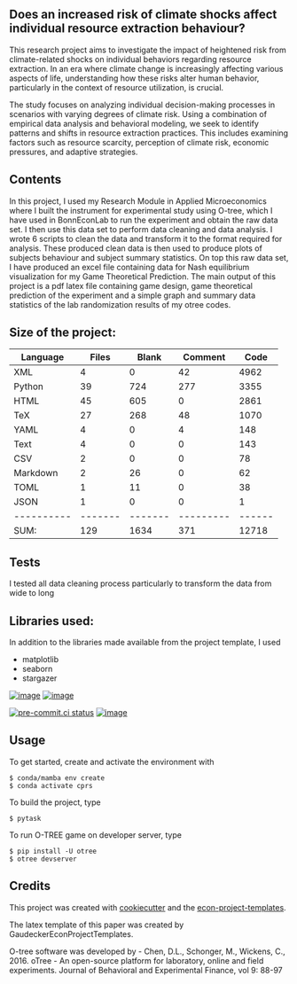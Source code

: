 ## Does an increased risk of climate shocks affect individual resource extraction behaviour?

This research project aims to investigate the impact of heightened risk from
climate-related shocks on individual behaviors regarding resource extraction. In an era
where climate change is increasingly affecting various aspects of life, understanding
how these risks alter human behavior, particularly in the context of resource
utilization, is crucial.

The study focuses on analyzing individual decision-making processes in scenarios with
varying degrees of climate risk. Using a combination of empirical data analysis and
behavioral modeling, we seek to identify patterns and shifts in resource extraction
practices. This includes examining factors such as resource scarcity, perception of
climate risk, economic pressures, and adaptive strategies.

## Contents

In this project, I used my Research Module in Applied Microeconomics where I built the
instrument for experimental study using O-tree, which I have used in BonnEconLab to run
the experiment and obtain the raw data set. I then use this data set to perform data
cleaning and data analysis. I wrote 6 scripts to clean the data and transform it to the
format required for analysis. These produced clean data is then used to produce plots of
subjects behaviour and subject summary statistics. On top this raw data set, I have
produced an excel file containing data for Nash equilibrium visualization for my Game
Theoretical Prediction. The main output of this project is a pdf latex file containing
game design, game theoretical prediction of the experiment and a simple graph and
summary data statistics of the lab randomization results of my otree codes.

## Size of the project:

| Language   | Files   | Blank   | Comment   | Code   |
| ---------- | ------- | ------- | --------- | ------ |
| XML        | 4       | 0       | 42        | 4962   |
| Python     | 39      | 724     | 277       | 3355   |
| HTML       | 45      | 605     | 0         | 2861   |
| TeX        | 27      | 268     | 48        | 1070   |
| YAML       | 4       | 0       | 4         | 148    |
| Text       | 4       | 0       | 0         | 143    |
| CSV        | 2       | 0       | 0         | 78     |
| Markdown   | 2       | 26      | 0         | 62     |
| TOML       | 1       | 11      | 0         | 38     |
| JSON       | 1       | 0       | 0         | 1      |
| ---------- | ------- | ------- | --------- | ------ |
| SUM:       | 129     | 1634    | 371       | 12718  |

## Tests

I tested all data cleaning process particularly to transform the data from wide to long

## Libraries used:

In addition to the libraries made available from the project template, I used

- matplotlib
- seaborn
- stargazer

[![image](https://img.shields.io/github/actions/workflow/status/Patty-pat/ClimateRiskResourceBehavior/main.yml?branch=main)](https://github.com/Patty-pat/ClimateRiskResourceBehavior/actions?query=branch%3Amain)
[![image](https://codecov.io/gh/Patty-pat/ClimateRiskResourceBehavior/branch/main/graph/badge.svg)](https://codecov.io/gh/Patty-pat/ClimateRiskResourceBehavior)

[![pre-commit.ci status](https://results.pre-commit.ci/badge/github/Patty-pat/ClimateRiskResourceBehavior/main.svg)](https://results.pre-commit.ci/latest/github/Patty-pat/ClimateRiskResourceBehavior/main)
[![image](https://img.shields.io/badge/code%20style-black-000000.svg)](https://github.com/psf/black)

## Usage

To get started, create and activate the environment with

```console
$ conda/mamba env create
$ conda activate cprs
```

To build the project, type

```console
$ pytask
```

To run O-TREE game on developer server, type

```console
$ pip install -U otree
$ otree devserver
```

## Credits

This project was created with [cookiecutter](https://github.com/audreyr/cookiecutter)
and the
[econ-project-templates](https://github.com/OpenSourceEconomics/econ-project-templates).

The latex template of this paper was created by GaudeckerEconProjectTemplates.

O-tree software was developed by - Chen, D.L., Schonger, M., Wickens, C., 2016. oTree -
An open-source platform for laboratory, online and field experiments. Journal of
Behavioral and Experimental Finance, vol 9: 88-97
